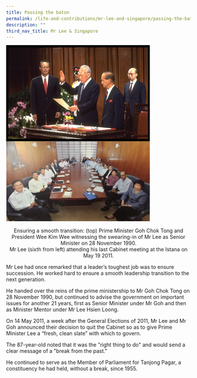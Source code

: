 ```yaml
---
title: Passing the baton
permalink: /life-and-contributions/mr-lee-and-singapore/passing-the-baton/
description: ""
third_nav_title: Mr Lee & Singapore
---
```

![Alt text for image on Isomer site](/images/mr-lee-and-singapore/Passing%20the%20baton.jpg)
<center>
Ensuring a smooth transition: (top) Prime Minister Goh Chok Tong and President Wee Kim Wee witnessing the swearing-in of Mr Lee as Senior Minister on 28 November 1990. <br>
Mr Lee (sixth from left) attending his last Cabinet meeting at the Istana on May 19 2011.
</center>

Mr Lee had once remarked that a leader’s toughest job was to ensure succession. He worked hard to ensure a smooth leadership transition to the next generation.


He handed over the reins of the prime ministership to Mr Goh Chok Tong on 28 November 1990, but continued to advise the government on important issues for another 21 years, first as Senior Minister under Mr Goh and then as Minister Mentor under Mr Lee Hsien Loong.


On 14 May 2011, a week after the General Elections of 2011, Mr Lee and Mr Goh announced their decision to quit the Cabinet so as to give Prime Minister Lee a “fresh, clean slate” with which to govern.


The 87-year-old noted that it was the "right thing to do" and would send a clear message of a "break from the past."


He continued to serve as the Member of Parliament for Tanjong Pagar, a constituency he had held, without a break, since 1955.